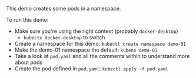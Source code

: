 This demo creates some pods in a namespace.

To run this demo:
* Make sure you're using the right context (probably `docker-desktop`)
    * `kubectx docker-desktop` to switch
* Create a namespace for this demo: `kubectl create namespace demo-01`
* Make the demo-01 namespace the default: `kubens demo-01`
* Take a look at `pod.yaml` and all the comments within to understand more about pods
* Create the pod defined in `pod.yaml`: `kubectl apply -f pod.yaml`
